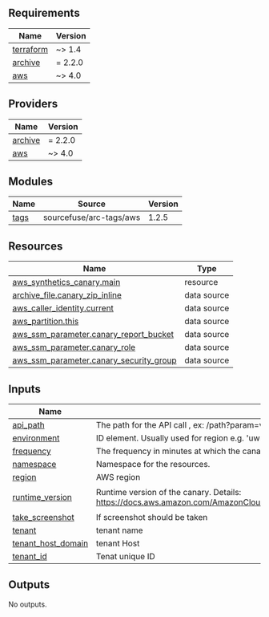 <!-- BEGIN_TF_DOCS -->
## Requirements

| Name | Version |
|------|---------|
| <a name="requirement_terraform"></a> [terraform](#requirement\_terraform) | ~> 1.4 |
| <a name="requirement_archive"></a> [archive](#requirement\_archive) | = 2.2.0 |
| <a name="requirement_aws"></a> [aws](#requirement\_aws) | ~> 4.0 |

## Providers

| Name | Version |
|------|---------|
| <a name="provider_archive"></a> [archive](#provider\_archive) | = 2.2.0 |
| <a name="provider_aws"></a> [aws](#provider\_aws) | ~> 4.0 |

## Modules

| Name | Source | Version |
|------|--------|---------|
| <a name="module_tags"></a> [tags](#module\_tags) | sourcefuse/arc-tags/aws | 1.2.5 |

## Resources

| Name | Type |
|------|------|
| [aws_synthetics_canary.main](https://registry.terraform.io/providers/hashicorp/aws/latest/docs/resources/synthetics_canary) | resource |
| [archive_file.canary_zip_inline](https://registry.terraform.io/providers/hashicorp/archive/2.2.0/docs/data-sources/file) | data source |
| [aws_caller_identity.current](https://registry.terraform.io/providers/hashicorp/aws/latest/docs/data-sources/caller_identity) | data source |
| [aws_partition.this](https://registry.terraform.io/providers/hashicorp/aws/latest/docs/data-sources/partition) | data source |
| [aws_ssm_parameter.canary_report_bucket](https://registry.terraform.io/providers/hashicorp/aws/latest/docs/data-sources/ssm_parameter) | data source |
| [aws_ssm_parameter.canary_role](https://registry.terraform.io/providers/hashicorp/aws/latest/docs/data-sources/ssm_parameter) | data source |
| [aws_ssm_parameter.canary_security_group](https://registry.terraform.io/providers/hashicorp/aws/latest/docs/data-sources/ssm_parameter) | data source |

## Inputs

| Name | Description | Type | Default | Required |
|------|-------------|------|---------|:--------:|
| <a name="input_api_path"></a> [api\_path](#input\_api\_path) | The path for the API call , ex: /path?param=value. | `string` | `"/main/home"` | no |
| <a name="input_environment"></a> [environment](#input\_environment) | ID element. Usually used for region e.g. 'uw2', 'us-west-2', OR role 'prod', 'staging', 'dev', 'UAT' | `string` | n/a | yes |
| <a name="input_frequency"></a> [frequency](#input\_frequency) | The frequency in minutes at which the canary should be run. The minimum is two minutes. | `string` | `"6"` | no |
| <a name="input_namespace"></a> [namespace](#input\_namespace) | Namespace for the resources. | `string` | n/a | yes |
| <a name="input_region"></a> [region](#input\_region) | AWS region | `string` | n/a | yes |
| <a name="input_runtime_version"></a> [runtime\_version](#input\_runtime\_version) | Runtime version of the canary. Details: https://docs.aws.amazon.com/AmazonCloudWatch/latest/monitoring/CloudWatch_Synthetics_Library_nodejs_puppeteer.html | `string` | `"syn-nodejs-puppeteer-7.0"` | no |
| <a name="input_take_screenshot"></a> [take\_screenshot](#input\_take\_screenshot) | If screenshot should be taken | `bool` | `false` | no |
| <a name="input_tenant"></a> [tenant](#input\_tenant) | tenant name | `string` | n/a | yes |
| <a name="input_tenant_host_domain"></a> [tenant\_host\_domain](#input\_tenant\_host\_domain) | tenant Host | `string` | n/a | yes |
| <a name="input_tenant_id"></a> [tenant\_id](#input\_tenant\_id) | Tenat unique ID | `string` | n/a | yes |

## Outputs

No outputs.
<!-- END_TF_DOCS -->